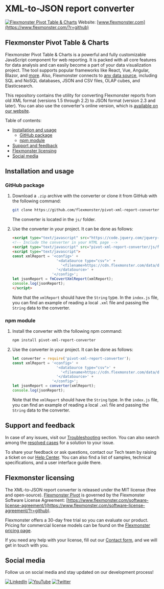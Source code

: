 # XML-to-JSON report converter
[![Flexmonster Pivot Table & Charts](https://cdn.flexmonster.com/landing.png)](https://www.flexmonster.com/?r=github)
Website: [www.flexmonster.com](https://www.flexmonster.com/?r=github)

## Flexmonster Pivot Table & Charts
Flexmonster Pivot Table & Charts is a powerful and fully customizable JavaScript component for web reporting. It is packed with all core features for data analysis and can easily become a part of your data visualization project. The tool supports popular frameworks like React, Vue, Angular, Blazor, and [more](https://www.flexmonster.com/doc/available-tutorials-integration/?r=github). Also, Flexmonster connects to [any data source](https://www.flexmonster.com/doc/supported-data-sources/?r=github), including SQL and NoSQL databases, JSON and CSV files, OLAP cubes, and Elasticsearch.

This repository contains the utility for converting Flexmonster reports from old XML format (versions 1.5 through 2.2) to JSON format (version 2.3 and later).
You can also use the converter's online version, which is [available on our website](https://www.flexmonster.com/convert-xml-report/?r=github).

Table of contents:

- [Installation and usage](#installation-and-usage)
  - [GitHub package](#github-package)
  - [npm module](#npm-module)
- [Support and feedback](#support-and-feedback)
- [Flexmonster licensing](#flexmonster-licensing)
- [Social media](#social-media)

## Installation and usage

### GitHub package

1. Download a `.zip` archive with the converter or clone it from GitHub with the following command:

    ```bash
    git clone https://github.com/flexmonster/pivot-xml-report-converter.git
    ```

    The converter is located in the `js/` folder.

2. Use the converter in your project. It can be done as follows:

    ```html
    <script type="text/javascript" src="https://code.jquery.com/jquery-2.2.4.min.js"></script>
    <!-- Include the converter in your HTML page -->
    <script type="text/javascript" src="pivot-xml-report-converter/js/fm-converter.js"></script>
    <script type="text/javascript">
    const xmlReport = '<config>' +
                        '<dataSource type="csv">' +
                          '<filename>https://cdn.flexmonster.com/data/data.csv</filename>' +
                        '</dataSource>' +
                      '</config>';
    let jsonReport = fmCovertXmlReport(xmlReport);
    console.log(jsonReport);
    </script>
    ```

    Note that the `xmlReport` should have the `String` type. In the `index.js` file, you can find an example of reading a local `.xml` file and passing the `String` data to the converter.

### npm module 

1. Install the converter with the following npm command:

    ```bash
    npm install pivot-xml-report-converter
    ```

2. Use the converter in your project. It can be done as follows:

    ```js
    let converter = require('pivot-xml-report-converter');
    const xmlReport = '<config>' +
                        '<dataSource type="csv">' +
                          '<filename>https://cdn.flexmonster.com/data/data.csv</filename>' +
                        '</dataSource>' +
                      '</config>';
    let jsonReport = converter(xmlReport);
    console.log(jsonReport);
    ```

    Note that the `xmlReport` should have the `String` type. In the `index.js` file, you can find an example of reading a local `.xml` file and passing the `String` data to the converter.

## Support and feedback

In case of any issues, visit our [Troubleshooting](https://www.flexmonster.com/doc/typical-errors?r=github) section. You can also search among the [resolved cases](https://www.flexmonster.com/technical-support?r=github) for a solution to your issue.

To share your feedback or ask questions, contact our Tech team by raising a ticket on our [Help Center](https://www.flexmonster.com/help-center?r=github). You can also find a list of samples, technical specifications, and a user interface guide there.

## Flexmonster licensing

The XML-to-JSON report converter is released under the MIT license (free and open-source). [Flexmonster Pivot](https://www.flexmonster.com/?r=github) is governed by the Flexmonster Software License Agreement: [https://www.flexmonster.com/software-license-agreement/](https://www.flexmonster.com/software-license-agreement/?r=github).

Flexmonster offers a 30-day free trial so you can evaluate our product. Pricing for commercial license models can be found on the [Flexmonster pricing page](https://www.flexmonster.com/pivot-table-editions-and-pricing/?r=github).

If you need any help with your license, fill out our [Contact form](https://www.flexmonster.com/contact-our-team/?r=github), and we will get in touch with you.
## Social media

Follow us on social media and stay updated on our development process!

[![LinkedIn](https://img.shields.io/badge/LinkedIn-blue?style=for-the-badge&logo=linkedin&logoColor=white)](https://linkedin.com/company/flexmonster) [![YouTube](https://img.shields.io/badge/YouTube-red?style=for-the-badge&logo=youtube&logoColor=white)](https://youtube.com/user/FlexMonsterPivot) [![Twitter](https://img.shields.io/badge/Twitter-blue?style=for-the-badge&logo=twitter&logoColor=white)](https://twitter.com/flexmonster)
